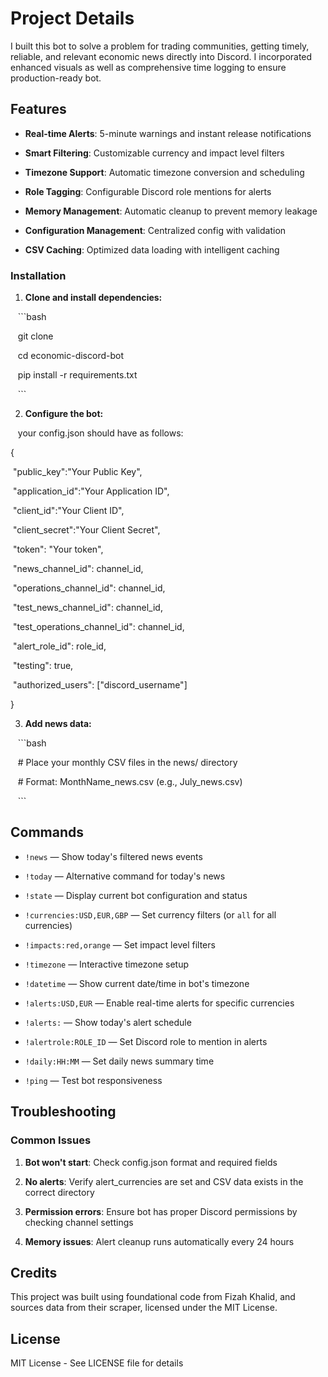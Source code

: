 # Project Details

I built this bot to solve a problem for trading communities, getting timely, reliable, and relevant economic news directly into Discord. I incorporated enhanced visuals as well as comprehensive time logging to ensure production-ready bot. 



## Features

- **Real-time Alerts**: 5-minute warnings and instant release notifications

- **Smart Filtering**: Customizable currency and impact level filters

- **Timezone Support**: Automatic timezone conversion and scheduling

- **Role Tagging**: Configurable Discord role mentions for alerts

- **Memory Management**: Automatic cleanup to prevent memory leakage

- **Configuration Management**: Centralized config with validation

- **CSV Caching**: Optimized data loading with intelligent caching




### Installation

1. **Clone and install dependencies:**

   ```bash

   git clone <repository-url>

   cd economic-discord-bot

   pip install -r requirements.txt

   ```



2. **Configure the bot:**

   your config.json should have as follows:



{

 "public_key":"Your Public Key",

 "application_id":"Your Application ID",

 "client_id":"Your Client ID",

 "client_secret":"Your Client Secret",

 "token": "Your token",

 "news_channel_id": channel_id,

 "operations_channel_id": channel_id,

 "test_news_channel_id": channel_id,

 "test_operations_channel_id": channel_id,

 "alert_role_id": role_id,

 "testing": true,

 "authorized_users": ["discord_username"]

}





3. **Add news data:**

   ```bash

   # Place your monthly CSV files in the news/ directory

   # Format: MonthName_news.csv (e.g., July_news.csv)

   ```







## Commands


- `!news` — Show today's filtered news events

- `!today` — Alternative command for today's news

- `!state` — Display current bot configuration and status

- `!currencies:USD,EUR,GBP` — Set currency filters (or `all` for all currencies)

- `!impacts:red,orange` — Set impact level filters

- `!timezone` — Interactive timezone setup

- `!datetime` — Show current date/time in bot's timezone

- `!alerts:USD,EUR` — Enable real-time alerts for specific currencies

- `!alerts:` — Show today's alert schedule

- `!alertrole:ROLE_ID` — Set Discord role to mention in alerts

- `!daily:HH:MM` — Set daily news summary time

- `!ping` — Test bot responsiveness


## Troubleshooting



### Common Issues

1. **Bot won't start**: Check config.json format and required fields

2. **No alerts**: Verify alert_currencies are set and CSV data exists in the correct directory

3. **Permission errors**: Ensure bot has proper Discord permissions by checking channel settings

4. **Memory issues**: Alert cleanup runs automatically every 24 hours




## Credits

This project was built using foundational code from Fizah Khalid, and sources data from their scraper, licensed under the MIT License. 



## License

MIT License - See LICENSE file for details

<!-- Updated: Code clean up -->
